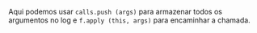 Aqui podemos usar `calls.push (args)` para armazenar todos os argumentos no log e `f.apply (this, args)` para encaminhar a chamada.
